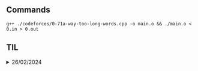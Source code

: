 ## Commands

```
g++ ./codeforces/0-71a-way-too-long-words.cpp -o main.o && ./main.o < 0.in > 0.out
```

## TIL

<details>
  <summary>26/02/2024</summary>

- std::string:
  - `length()`
  - `font()`, `back()`

</details>
